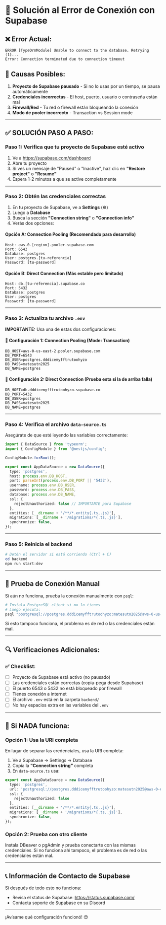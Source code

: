 # 🔌 Solución al Error de Conexión con Supabase

## ❌ Error Actual:
```
ERROR [TypeOrmModule] Unable to connect to the database. Retrying (1)...
Error: Connection terminated due to connection timeout
```

## 🎯 Causas Posibles:

1. **Proyecto de Supabase pausado** - Si no lo usas por un tiempo, se pausa automáticamente
2. **Credenciales incorrectas** - El host, puerto, usuario o contraseña están mal
3. **Firewall/Red** - Tu red o firewall están bloqueando la conexión
4. **Modo de pooler incorrecto** - Transaction vs Session mode

---

## ✅ SOLUCIÓN PASO A PASO:

### **Paso 1: Verifica que tu proyecto de Supabase esté activo**

1. Ve a https://supabase.com/dashboard
2. Abre tu proyecto
3. Si ves un mensaje de "Paused" o "Inactive", haz clic en **"Restore project"** o **"Resume"**
4. Espera 1-2 minutos a que se active completamente

---

### **Paso 2: Obtén las credenciales correctas**

1. En tu proyecto de Supabase, ve a **Settings** (⚙️)
2. Luego a **Database**
3. Busca la sección **"Connection string"** o **"Connection info"**
4. Verás dos opciones:

#### **Opción A: Connection Pooling (Recomendado para desarrollo)**
```
Host: aws-0-[region].pooler.supabase.com
Port: 6543
Database: postgres
User: postgres.[tu-referencia]
Password: [tu-password]
```

#### **Opción B: Direct Connection (Más estable pero limitado)**
```
Host: db.[tu-referencia].supabase.co
Port: 5432
Database: postgres
User: postgres
Password: [tu-password]
```

---

### **Paso 3: Actualiza tu archivo `.env`**

**IMPORTANTE:** Usa una de estas dos configuraciones:

#### **🔹 Configuración 1: Connection Pooling (Mode: Transaction)**
```env
DB_HOST=aws-0-us-east-2.pooler.supabase.com
DB_PORT=6543
DB_USER=postgres.dddicemyfftrutoohyzo
DB_PASS=matesutn2025
DB_NAME=postgres
```

#### **🔹 Configuración 2: Direct Connection** (Prueba esta si la de arriba falla)
```env
DB_HOST=db.dddicemyfftrutoohyzo.supabase.co
DB_PORT=5432
DB_USER=postgres
DB_PASS=matesutn2025
DB_NAME=postgres
```

---

### **Paso 4: Verifica el archivo `data-source.ts`**

Asegúrate de que esté leyendo las variables correctamente:

```typescript
import { DataSource } from 'typeorm';
import { ConfigModule } from '@nestjs/config';

ConfigModule.forRoot();

export const AppDataSource = new DataSource({
  type: 'postgres',
  host: process.env.DB_HOST,
  port: parseInt(process.env.DB_PORT || '5432'),
  username: process.env.DB_USER,
  password: process.env.DB_PASS,
  database: process.env.DB_NAME,
  ssl: {
    rejectUnauthorized: false // IMPORTANTE para Supabase
  },
  entities: [__dirname + '/**/*.entity{.ts,.js}'],
  migrations: [__dirname + '/migrations/*{.ts,.js}'],
  synchronize: false,
});
```

---

### **Paso 5: Reinicia el backend**

```powershell
# Detén el servidor si está corriendo (Ctrl + C)
cd backend
npm run start:dev
```

---

## 🧪 Prueba de Conexión Manual

Si aún no funciona, prueba la conexión manualmente con `psql`:

```powershell
# Instala PostgreSQL client si no lo tienes
# Luego ejecuta:
psql "postgresql://postgres.dddicemyfftrutoohyzo:matesutn2025@aws-0-us-east-2.pooler.supabase.com:6543/postgres"
```

Si esto tampoco funciona, el problema es de red o las credenciales están mal.

---

## 🔍 Verificaciones Adicionales:

### ✅ Checklist:
- [ ] Proyecto de Supabase está activo (no pausado)
- [ ] Las credenciales están correctas (copia-pega desde Supabase)
- [ ] El puerto 6543 o 5432 no está bloqueado por firewall
- [ ] Tienes conexión a internet
- [ ] El archivo `.env` está en la carpeta `backend/`
- [ ] No hay espacios extra en las variables del `.env`

---

## 🚨 Si NADA funciona:

### **Opción 1: Usa la URI completa**

En lugar de separar las credenciales, usa la URI completa:

1. Ve a Supabase → Settings → Database
2. Copia la **"Connection string"** completa
3. En `data-source.ts` usa:

```typescript
export const AppDataSource = new DataSource({
  type: 'postgres',
  url: 'postgresql://postgres.dddicemyfftrutoohyzo:matesutn2025@aws-0-us-east-2.pooler.supabase.com:6543/postgres',
  ssl: {
    rejectUnauthorized: false
  },
  entities: [__dirname + '/**/*.entity{.ts,.js}'],
  migrations: [__dirname + '/migrations/*{.ts,.js}'],
  synchronize: false,
});
```

### **Opción 2: Prueba con otro cliente**

Instala DBeaver o pgAdmin y prueba conectarte con las mismas credenciales. Si no funciona ahí tampoco, el problema es de red o las credenciales están mal.

---

## 📞 Información de Contacto de Supabase

Si después de todo esto no funciona:
- Revisa el status de Supabase: https://status.supabase.com/
- Contacta soporte de Supabase en su Discord

---

¡Avísame qué configuración funcionó! 😊
